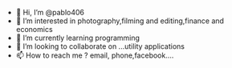 - 👋 Hi, I’m @pablo406
- 👀 I’m interested in photography,filming and editing,finance and economics 
- 🌱 I’m currently learning programming
- 💞️ I’m looking to collaborate on ...utility applications 
- 📫 How to reach me ? email, phone,facebook....

<!---
pablo406/pablo406 is a ✨ special ✨ repository because its `README.md` (this file) appears on your GitHub profile.
You can click the Preview link to take a look at your changes.
--->

